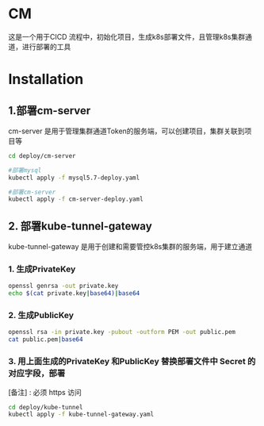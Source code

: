 # CM
这是一个用于CICD 流程中，初始化项目，生成k8s部署文件，且管理k8s集群通道，进行部署的工具

# Installation

## 1.部署cm-server
cm-server 是用于管理集群通道Token的服务端，可以创建项目，集群关联到项目等

```Bash
cd deploy/cm-server

#部署mysql
kubectl apply -f mysql5.7-deploy.yaml

#部署cm-server
kubectl apply -f cm-server-deploy.yaml

```

## 2. 部署kube-tunnel-gateway
kube-tunnel-gateway 是用于创建和需要管控k8s集群的服务端，用于建立通道

### 1. 生成PrivateKey
```Bash
openssl genrsa -out private.key
echo $(cat private.key|base64)|base64
```

### 2. 生成PublicKey
```Bash
openssl rsa -in private.key -pubout -outform PEM -out public.pem
cat public.pem|base64
```

### 3. 用上面生成的PrivateKey 和PublicKey 替换部署文件中 Secret 的对应字段，部署
[备注] : 必须 https 访问

```Bash
cd deploy/kube-tunnel
kubectl apply -f kube-tunnel-gateway.yaml
```

